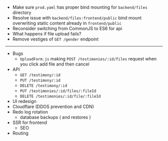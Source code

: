 - Make sure `prod.yaml` has proper bind mounting for `backend/files` directory
- Resolve issue with `backend/files:frontend/public` bind mount overwriting static content already in `frontend/public`
- Reconsider switching from CommonJS to ES6 for api
- What happens if file upload fails?
- Remove vestiges of `GET /gender` endpoint
---
- Bugs
  - `UploadForm.js` making `POST /testimonies/:id/files` request when you click add file and then cancel
- API
  - `GET /testimony/:id`
  - `PUT /testimony/:id`
  - `DELETE /testimony/:id`
  - `PUT /testimonies/:id/files/:fileId`
  - `DELETE /testimonies/:id/file/:fileId`
- UI redesign
- Cloudflare (DDOS prevention and CDN)
- Redo log rotation
  - database backups ( and restores )
- SSR for frontend
  - SEO
- Routing